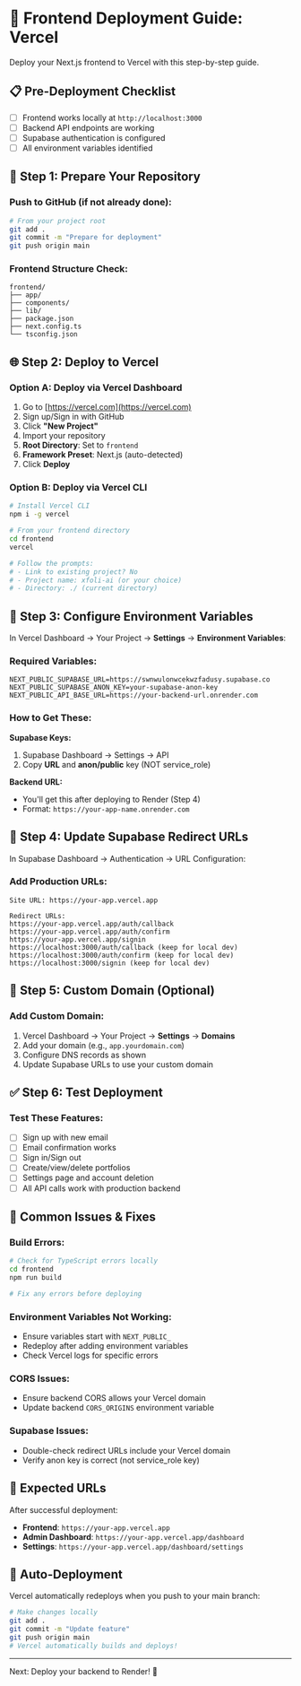 # 🚀 Frontend Deployment Guide: Vercel

Deploy your Next.js frontend to Vercel with this step-by-step guide.

## 📋 **Pre-Deployment Checklist**

- [ ] Frontend works locally at `http://localhost:3000`
- [ ] Backend API endpoints are working
- [ ] Supabase authentication is configured
- [ ] All environment variables identified

## 🔧 **Step 1: Prepare Your Repository**

### Push to GitHub (if not already done):
```bash
# From your project root
git add .
git commit -m "Prepare for deployment"
git push origin main
```

### Frontend Structure Check:
```
frontend/
├── app/
├── components/
├── lib/
├── package.json
├── next.config.ts
└── tsconfig.json
```

## 🌐 **Step 2: Deploy to Vercel**

### Option A: Deploy via Vercel Dashboard
1. Go to [https://vercel.com](https://vercel.com)
2. Sign up/Sign in with GitHub
3. Click **"New Project"**
4. Import your repository
5. **Root Directory**: Set to `frontend`
6. **Framework Preset**: Next.js (auto-detected)
7. Click **Deploy**

### Option B: Deploy via Vercel CLI
```bash
# Install Vercel CLI
npm i -g vercel

# From your frontend directory
cd frontend
vercel

# Follow the prompts:
# - Link to existing project? No
# - Project name: xfoli-ai (or your choice)
# - Directory: ./ (current directory)
```

## 🔐 **Step 3: Configure Environment Variables**

In Vercel Dashboard → Your Project → **Settings** → **Environment Variables**:

### Required Variables:
```env
NEXT_PUBLIC_SUPABASE_URL=https://swnwulonwcekwzfadusy.supabase.co
NEXT_PUBLIC_SUPABASE_ANON_KEY=your-supabase-anon-key
NEXT_PUBLIC_API_BASE_URL=https://your-backend-url.onrender.com
```

### How to Get These:

**Supabase Keys:**
1. Supabase Dashboard → Settings → API
2. Copy **URL** and **anon/public** key (NOT service_role)

**Backend URL:**
- You'll get this after deploying to Render (Step 4)
- Format: `https://your-app-name.onrender.com`

## 🔄 **Step 4: Update Supabase Redirect URLs**

In Supabase Dashboard → Authentication → URL Configuration:

### Add Production URLs:
```
Site URL: https://your-app.vercel.app

Redirect URLs:
https://your-app.vercel.app/auth/callback
https://your-app.vercel.app/auth/confirm
https://your-app.vercel.app/signin
https://localhost:3000/auth/callback (keep for local dev)
https://localhost:3000/auth/confirm (keep for local dev)
https://localhost:3000/signin (keep for local dev)
```

## 🎯 **Step 5: Custom Domain (Optional)**

### Add Custom Domain:
1. Vercel Dashboard → Your Project → **Settings** → **Domains**
2. Add your domain (e.g., `app.yourdomain.com`)
3. Configure DNS records as shown
4. Update Supabase URLs to use your custom domain

## ✅ **Step 6: Test Deployment**

### Test These Features:
- [ ] Sign up with new email
- [ ] Email confirmation works
- [ ] Sign in/Sign out
- [ ] Create/view/delete portfolios
- [ ] Settings page and account deletion
- [ ] All API calls work with production backend

## 🔧 **Common Issues & Fixes**

### Build Errors:
```bash
# Check for TypeScript errors locally
cd frontend
npm run build

# Fix any errors before deploying
```

### Environment Variables Not Working:
- Ensure variables start with `NEXT_PUBLIC_`
- Redeploy after adding environment variables
- Check Vercel logs for specific errors

### CORS Issues:
- Ensure backend CORS allows your Vercel domain
- Update backend `CORS_ORIGINS` environment variable

### Supabase Issues:
- Double-check redirect URLs include your Vercel domain
- Verify anon key is correct (not service_role key)

## 📱 **Expected URLs**

After successful deployment:

- **Frontend**: `https://your-app.vercel.app`
- **Admin Dashboard**: `https://your-app.vercel.app/dashboard`
- **Settings**: `https://your-app.vercel.app/dashboard/settings`

## 🔄 **Auto-Deployment**

Vercel automatically redeploys when you push to your main branch:

```bash
# Make changes locally
git add .
git commit -m "Update feature"
git push origin main
# Vercel automatically builds and deploys!
```

---

Next: Deploy your backend to Render! 🚀 